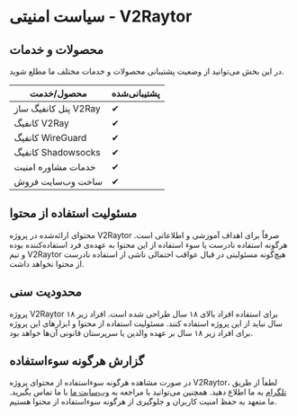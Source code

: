 # سیاست امنیتی - V2Raytor

## محصولات و خدمات

در این بخش می‌توانید از وضعیت پشتیبانی محصولات و خدمات مختلف ما مطلع شوید.

| محصول/خدمت                | پشتیبانی‌شده   |
|----------------------------|-----------------|
| پنل کانفیگ ساز V2Ray       | ✔               |
| کانفیگ V2Ray                | ✔               |
| کانفیگ WireGuard           | ✔               |
| کانفیگ Shadowsocks         | ✔               |
| خدمات مشاوره امنیت         | ✔               |
| ساخت وب‌سایت فروش         | ✔               |

## مسئولیت استفاده از محتوا

محتوای ارائه‌شده در پروژه V2Raytor صرفاً برای اهداف آموزشی و اطلاعاتی است. هرگونه استفاده نادرست یا سوء استفاده از این محتوا به عهده‌ی فرد استفاده‌کننده بوده و تیم V2Raytor هیچ‌گونه مسئولیتی در قبال عواقب احتمالی ناشی از استفاده نادرست از محتوا نخواهد داشت.

## محدودیت سنی

پروژه V2Raytor برای استفاده افراد بالای ۱۸ سال طراحی شده است. افراد زیر ۱۸ سال نباید از این پروژه استفاده کنند. مسئولیت استفاده از محتوا و ابزارهای این پروژه برای افراد زیر ۱۸ سال بر عهده والدین یا سرپرستان قانونی آن‌ها خواهد بود.

## گزارش هرگونه سوءاستفاده

در صورت مشاهده هرگونه سوءاستفاده از محتوای پروژه V2Raytor، لطفاً از طریق [تلگرام](https://t.me/v2raytor) به ما اطلاع دهید. همچنین می‌توانید با مراجعه به [وب‌سایت ما](https://www.v2raytor.com) با ما تماس بگیرید. ما متعهد به حفظ امنیت کاربران و جلوگیری از هرگونه سوءاستفاده از محتوا هستیم.
